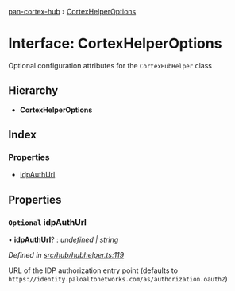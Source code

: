 [pan-cortex-hub](../README.md) › [CortexHelperOptions](cortexhelperoptions.md)

# Interface: CortexHelperOptions

Optional configuration attributes for the `CortexHubHelper` class

## Hierarchy

* **CortexHelperOptions**

## Index

### Properties

* [idpAuthUrl](cortexhelperoptions.md#optional-idpauthurl)

## Properties

### `Optional` idpAuthUrl

• **idpAuthUrl**? : *undefined | string*

*Defined in [src/hub/hubhelper.ts:119](https://github.com/xhoms/pan-cortex-hub-nodejs/blob/8b95863/src/hub/hubhelper.ts#L119)*

URL of the IDP authorization entry point (defaults to `https://identity.paloaltonetworks.com/as/authorization.oauth2`)
